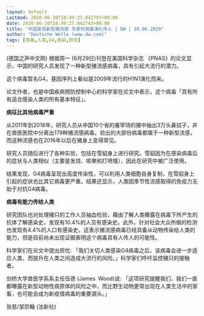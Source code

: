 ```yaml
---
layout: default
Lastmod: 2020-06-30T18:49:27.042797+00:00
date: 2020-06-30T18:49:27.042743+00:00
title: "中国发现新型猪流感 专家忧病毒演化传人 | DW | 30.06.2020"
author: "Deutsche Welle (www.dw.com)"
tags: [病毒,人类,G4,感染,研究]
---
```


(德国之声中文网) 根据周一 (6月29日)刊登在美国科学杂志 《PNAS》的论文显示，中国的研究人员发现了一种新型猪流感病毒，具有引起大流行的潜力。

这个病毒暂名G4，基因序列上看似是2009年流行的H1N1演化而来。

论文作者，也是中国疾病预防控制中心的科学家在论文中表示，这个病毒「具有所有适合感染人类的​​所有基本特征」。

**病征比其他病毒严重**

从2011年到2018年，研究人员从中国10个省的屠宰场的猪中抽出3万头鼻拭子，并在兽医医院中分离出179种猪流感病毒。验出的大部份病毒都属于一种新型流感，而这种流感也在2016年以后在猪身上变得常见。

研究人员随后进行了各种实验，包括在雪貂身上进行研究。雪貂因为在感染病毒后的症状与人类相似（主要是发烧、咳嗽和打喷嚏），因此在研究中被广泛使用。

结果发现，G4病毒呈现出高度传染性，可以利用人类细胞自身复制，在雪貂身上引起的症状也比其它病毒更严重。结果还显示，人类因季节性流感取得的免疫力无助于对抗G4病毒。

**病毒有能力传给人类**

研究团队也对处理猪只的工作人员抽血检验，藉由了解人类曝露在病毒下所产生的抗体了解感染史，发现有10.4%的人员有感染史。此外，针对社会大众所做的检测也发现有4.4%的人口有感染史。这表示猪流感病毒已经具备从动物传染给人类的能力，但是目前尚未出现证据表明这个病毒具有人传人的可能性。

科学家们在论文中提出担忧: 「我们关切人类感染G4病毒之后，该病毒会进一步适应人类，而提升在人类之间造成大流行的风险。」科学家们呼吁监控猪只的接触者。

剑桥大学兽医学系系主任伍德 (James Wood)说: 「这项研究提醒我们，我们一直都曝露在新型动物性病原体的风险之中，而比野生动物更常出现在人类生活中的家畜，也可能会成为新疫情病毒的重要源头。」

张慈/邹宗翰 (法新社)


